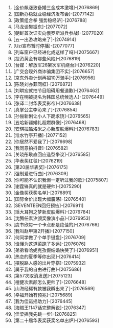 
1. [金价飙涨致备婚三金成本激增]-[2076869]
1. [国新办稳就业稳经济发布会]-[2077142]
1. [政策组合拳 强势稳经济]-[2076788]
1. [马龙谈樊振东]-[2077072]
1. [朝鲜首次证实向俄罗斯派兵参战]-[2077020]
1. [五一出游攻略来了]-[2074914]
1. [Uzi宣布暂时停播]-[2077077]
1. [列车窗户已经进化成这样了吗]-[2075667]
1. [投资黄金有哪些风险]-[2076819]
1. [台媒：解放军26架次军机绕台]-[2076220]
1. [广交会现外商诈骗集团不实]-[2076657]
1. [京东外卖计划再招10万骑手]-[2076956]
1. [陈晓刘亦菲同框]-[2076872]
1. [刘畊宏就拍节目阻碍用餐道歉]-[2076462]
1. [李在明被提名为韩国总统候选人]-[2076449]
1. [张译二封华表奖影帝]-[2076638]
1. [真掌公主李沁来了]-[2076854]
1. [孙俪新剧让小人下跪求饶]-[2076565]
1. [五哈新疆婚礼超燃群像]-[2076468]
1. [安琪拉酷洛米之心新皮肤爆料]-[2076783]
1. [淮水竹亭开播]-[2077152]
1. [你居然不爱我了]-[2076698]
1. [我同意拍抖音]-[2076582]
1. [关晓彤耿直回应造型争议]-[2076585]
1. [华表奖红毯]-[2076219]
1. [第20届华表奖]-[2076175]
1. [强制爱进行曲]-[2076309]
1. [你可能不认识我但一定听过我的歌]-[2075807]
1. [谢霆锋真的就是硬帅]-[2075290]
1. [金像奖获奖名单]-[2076891]
1. [国际金价出现大幅震荡]-[2076540]
1. [SEVENTEEN回归预告]-[2076911]
1. [瑶大耳狗之梦新皮肤爆料]-[2076784]
1. [沈腾任素汐颁奖像演小品]-[2076953]
1. [虞书欣每一个卡点都是绝佳的]-[2076766]
1. [我叫赵甲第2开播]-[2077150]
1. [何同学做了个单手键盘]-[2076709]
1. [谁懂为这道菜跑了多远]-[2076076]
1. [弟弟看哈妮克孜假结婚快哭了]-[2076951]
1. [热恋的夏季等你出现]-[2076414]
1. [摆脱路人感的出片穿搭]-[2075932]
1. [属于我的自由进行曲]-[2075686]
1. [第57次取消发送]-[2075123]
1. [檀健次素颜怎么更帅了]-[2076648]
1. [山海经稀有款被我孵出来了]-[2076569]
1. [幸福开始有预兆]-[2075689]
1. [我为佳诺摇助力]-[2076445]
1. [海贼王1147话完整解说]-[2076347]
1. [佳梁摇我先跳一步]-[2076825]
1. [第二十届华表奖获奖名单出炉]-[2076593]